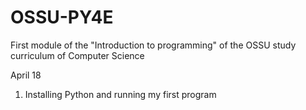 # OSSU-PY4E
First module of the "Introduction to programming" of the OSSU study curriculum of Computer Science


April 18
1. Installing Python and running my first program
